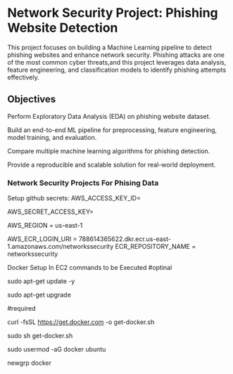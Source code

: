 
# Network Security Project: Phishing Website Detection

 This project focuses on building a Machine Learning pipeline to detect phishing websites and enhance network security. Phishing attacks are one of the most common cyber threats,and     this project leverages data analysis, feature engineering, and classification models to identify phishing attempts effectively.

## Objectives

   Perform Exploratory Data Analysis (EDA) on phishing website dataset.

   Build an end-to-end ML pipeline for preprocessing, feature engineering, model training, and evaluation.

   Compare multiple machine learning algorithms for phishing detection.

   Provide a reproducible and scalable solution for real-world deployment.


### Network Security Projects For Phising Data

Setup github secrets:
AWS_ACCESS_KEY_ID=

AWS_SECRET_ACCESS_KEY=

AWS_REGION = us-east-1

AWS_ECR_LOGIN_URI = 788614365622.dkr.ecr.us-east-1.amazonaws.com/networkssecurity
ECR_REPOSITORY_NAME = networkssecurity


Docker Setup In EC2 commands to be Executed
#optinal

sudo apt-get update -y

sudo apt-get upgrade

#required

curl -fsSL https://get.docker.com -o get-docker.sh

sudo sh get-docker.sh

sudo usermod -aG docker ubuntu


newgrp docker
